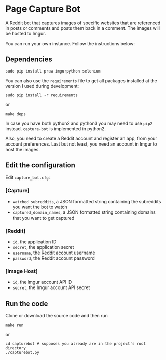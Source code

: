 # Page Capture Bot

A Reddit bot that captures images of specific websites that are referenced in posts or comments and posts them back in a comment.
The images will be hosted to Imgur.

You can run your own instance. Follow the instructions below:

## Dependencies

```
sudo pip install praw imgurpython selenium
```

You can also use the ```requirements``` file to get all packages installed at the version I used during development:

```
sudo pip install -r requirements
```

or

```
make deps
```

In case you have both python2 and python3 you may need to use ```pip2``` instead.
```capture-bot``` is implemented in python2.

Also, you need to create a Reddit account and register an app, from your account preferences.
Last but not least, you need an account in Imgur to host the images.

## Edit the configuration

Edit ```capture_bot.cfg```:

### [Capture]
- ```watched_subreddits```, a JSON formatted string containing the subreddits you want the bot to watch
- ```captured_domain_names```, a JSON formatted string containing domains that you want to get captured

### [Reddit]
- ```id```, the application ID
- ```secret```, the application secret
- ```username```, the Reddit account username
- ```password```, the Reddit account password

### [Image Host]
- ```id```, the Imgur account API ID
- ```secret```, the Imgur account API secret

## Run the code

Clone or download the source code and then run

```
make run
```

or

```
cd capturebot # supposes you already are in the project's root directory
./capturebot.py
```
